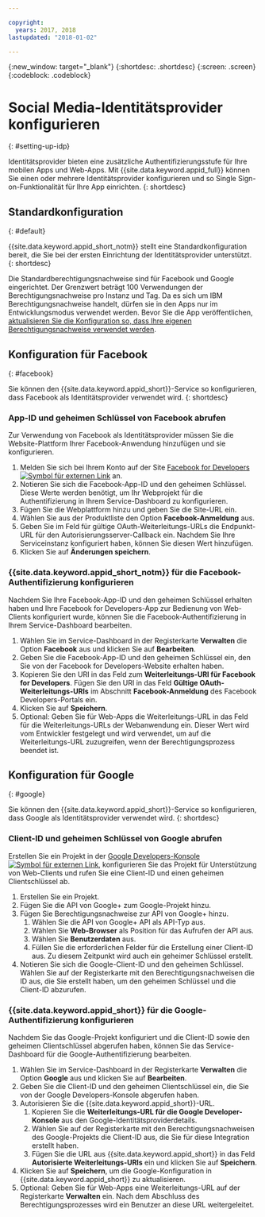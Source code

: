 ```yaml
---

copyright:
  years: 2017, 2018
lastupdated: "2018-01-02"

---
```


{:new_window: target="_blank"}
{:shortdesc: .shortdesc}
{:screen: .screen}
{:codeblock: .codeblock}

# Social Media-Identitätsprovider konfigurieren
{: #setting-up-idp}

Identitätsprovider bieten eine zusätzliche Authentifizierungsstufe für Ihre mobilen Apps und Web-Apps. Mit {{site.data.keyword.appid_full}} können Sie einen oder mehrere Identitätsprovider konfigurieren und so Single Sign-on-Funktionalität für Ihre App einrichten.
{: shortdesc}

## Standardkonfiguration
{: #default}

{{site.data.keyword.appid_short_notm}} stellt eine Standardkonfiguration bereit, die Sie bei der ersten Einrichtung der Identitätsprovider unterstützt.
{: shortdesc}

Die Standardberechtigungsnachweise sind für Facebook und Google eingerichtet. Der Grenzwert beträgt 100 Verwendungen der Berechtigungsnachweise pro Instanz und Tag. Da es sich um IBM Berechtigungsnachweise handelt, dürfen sie in den Apps nur im Entwicklungsmodus verwendet werden. Bevor Sie die App veröffentlichen, [aktualisieren Sie die Konfiguration so, dass Ihre eigenen Berechtigungsnachweise verwendet werden](/docs/services/appid/identity-providers.html).


## Konfiguration für Facebook
{: #facebook}

Sie können den {{site.data.keyword.appid_short}}-Service so konfigurieren, dass Facebook als Identitätsprovider verwendet wird.
{: shortdesc}

### App-ID und geheimen Schlüssel von Facebook abrufen

Zur Verwendung von Facebook als Identitätsprovider müssen Sie die Website-Plattform Ihrer Facebook-Anwendung hinzufügen und sie konfigurieren.

1. Melden Sie sich bei Ihrem Konto auf der Site <a href="https://developers.facebook.com/docs/apps/register" target="_blank">Facebook for Developers<img src="../../icons/launch-glyph.svg" alt="Symbol für externen Link"></a> an.
2. Notieren Sie sich die Facebook-App-ID und den geheimen Schlüssel. Diese Werte werden benötigt, um Ihr Webprojekt für die Authentifizierung in Ihrem Service-Dashboard zu konfigurieren.
3. Fügen Sie die Webplattform hinzu und geben Sie die Site-URL ein.
4. Wählen Sie aus der Produktliste den Option **Facebook-Anmeldung** aus.
5. Geben Sie im Feld für gültige OAuth-Weiterleitungs-URLs die Endpunkt-URL für den Autorisierungsserver-Callback ein. Nachdem Sie Ihre Serviceinstanz konfiguriert haben, können Sie diesen Wert hinzufügen.
6. Klicken Sie auf **Änderungen speichern**.


### {{site.data.keyword.appid_short_notm}} für die Facebook-Authentifizierung konfigurieren

Nachdem Sie Ihre Facebook-App-ID und den geheimen Schlüssel erhalten haben und Ihre Facebook for Developers-App zur Bedienung von Web-Clients konfiguriert wurde, können Sie die Facebook-Authentifizierung in Ihrem Service-Dashboard bearbeiten.

1. Wählen Sie im Service-Dashboard in der Registerkarte **Verwalten** die Option **Facebook** aus und klicken Sie auf **Bearbeiten**.
2. Geben Sie die Facebook-App-ID und den geheimen Schlüssel ein, den Sie von der Facebook for Developers-Website erhalten haben.
3. Kopieren Sie den URI in das Feld zum **Weiterleitungs-URI für Facebook for Developers**. Fügen Sie den URI in das Feld **Gültige OAuth-Weiterleitungs-URIs** im Abschnitt **Facebook-Anmeldung** des Facebook Developers-Portals ein.
4. Klicken Sie auf **Speichern**.
5. Optional: Geben Sie für Web-Apps die Weiterleitungs-URL in das Feld für die Weiterleitungs-URLs der Webanwendung ein. Dieser Wert wird vom Entwickler festgelegt und wird verwendet, um auf die Weiterleitungs-URL zuzugreifen, wenn der Berechtigungsprozess beendet ist.


## Konfiguration für Google
{: #google}

Sie können den {{site.data.keyword.appid_short}}-Service so konfigurieren, dass Google als Identitätsprovider verwendet wird.
{: shortdesc}

### Client-ID und geheimen Schlüssel von Google abrufen

Erstellen Sie ein Projekt in der <a href="https://developers.google.com/" target="_blank">Google Developers-Konsole <img src="../../icons/launch-glyph.svg" alt="Symbol für externen Link"></a>, konfigurieren Sie das Projekt für Unterstützung von Web-Clients und rufen Sie eine Client-ID und einen  geheimen Clientschlüssel ab.

1. Erstellen Sie ein Projekt.
2. Fügen Sie die API von Google+ zum Google-Projekt hinzu.
3. Fügen Sie Berechtigungsnachweise zur API von Google+ hinzu.
    1. Wählen Sie die API von Google+ API als API-Typ aus.
    2. Wählen Sie **Web-Browser** als Position für das Aufrufen der API aus.
    3. Wählen Sie **Benutzerdaten** aus.
    4. Füllen Sie die erforderlichen Felder für die Erstellung einer Client-ID aus. Zu diesem Zeitpunkt wird auch ein geheimer Schlüssel erstellt.
4. Notieren Sie sich die Google-Client-ID und den geheimen Schlüssel. Wählen Sie auf der Registerkarte mit den Berechtigungsnachweisen die ID aus, die Sie erstellt haben, um den geheimen Schlüssel und die Client-ID abzurufen.

### {{site.data.keyword.appid_short}} für die Google-Authentifizierung konfigurieren

Nachdem Sie das Google-Projekt konfiguriert und die Client-ID sowie den geheimen Clientschlüssel abgerufen haben, können Sie das Service-Dashboard für die Google-Authentifizierung bearbeiten.

1. Wählen Sie im Service-Dashboard in der Registerkarte **Verwalten** die Option **Google** aus und klicken Sie auf **Bearbeiten**.
2. Geben Sie die Client-ID und den geheimen Clientschlüssel ein, die Sie von der Google Developers-Konsole abgerufen haben.
3. Autorisieren Sie die {{site.data.keyword.appid_short}}-URL.
    1. Kopieren Sie die **Weiterleitungs-URL für die Google Developer-Konsole** aus den Google-Identitätsproviderdetails.
    2. Wählen Sie auf der Registerkarte mit den Berechtigungsnachweisen des Google-Projekts die Client-ID aus, die Sie für diese Integration erstellt haben.
    3. Fügen Sie die URL aus {{site.data.keyword.appid_short}} in das Feld **Autorisierte Weiterleitungs-URIs** ein und klicken Sie auf **Speichern**.
4. Klicken Sie auf **Speichern**, um die Google-Konfiguration in {{site.data.keyword.appid_short}} zu aktualisieren.
5. Optional: Geben Sie für Web-Apps eine Weiterleitungs-URL auf der Registerkarte **Verwalten** ein. Nach dem Abschluss des Berechtigungsprozesses wird ein Benutzer an diese URL weitergeleitet.
